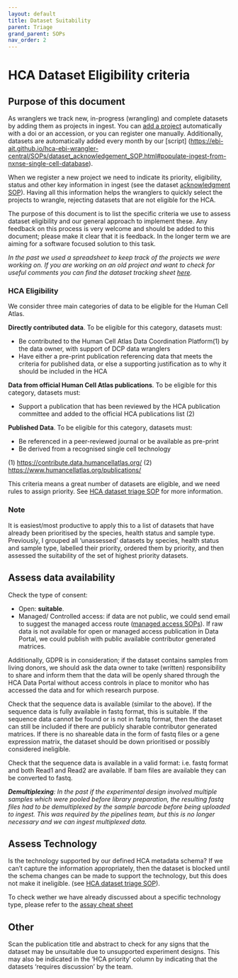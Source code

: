 ```yaml
---
layout: default
title: Dataset Suitability
parent: Triage
grand_parent: SOPs
nav_order: 2
---
```


# HCA Dataset Eligibility criteria 

## Purpose of this document
As wranglers we track new, in-progress (wrangling) and complete datasets by adding them as projects in ingest. You can [add a project](https://contribute.data.humancellatlas.org/projects/register/autofill) automatically with a doi or an accession, or you can register one manually.
Additionally, datasets are automatically added every month by our [script] (https://ebi-ait.github.io/hca-ebi-wrangler-central/SOPs/dataset_acknowledgement_SOP.html#populate-ingest-from-nxnse-single-cell-database).

When we register a new project we need to indicate its priority, eligibility, status and other key information in ingest (see the dataset [acknowledgment SOP](https://ebi-ait.github.io/hca-ebi-wrangler-central/SOPs/dataset_acknowledgement_SOP.html#manual-curation-after-addition)). Having all this information helps the wranglers to quickly select the projects to wrangle, rejecting datasets that are not eligible for the HCA.

The purpose of this document is to list the specific criteria we use to assess dataset eligibility and our general approach to implement these. Any feedback on this process is very welcome and should be added to this document; please make it clear that it is feedback. In the longer term we are aiming for a software focused solution to this task.

_In the past we used a spreadsheet to keep track of the projects we were working on. If you are working on an old project and want to check for useful comments you can find the dataset tracking sheet [here](https://docs.google.com/spreadsheets/d/1rm5NZQjE-9rZ2YmK_HwjW-LgvFTTLs7Q6MzHbhPftRE/edit#gid=0)._

### HCA Eligibility

We consider three main categories of data to be eligible for the Human Cell Atlas.

**Directly contributed data**. 
To be eligible for this category, datasets must:
- Be contributed to the Human Cell Atlas Data Coordination Platform(1) by the data owner, with support of DCP data wranglers
- Have either a pre-print publication referencing data that meets the criteria for published data, or else a supporting justification as to why it should be included in the HCA

**Data from official Human Cell Atlas publications**. 
To be eligible for this category, datasets must:
- Support a publication that has been reviewed by the HCA publication committee and added to the official HCA publications list (2)

**Published Data**. 
To be eligible for this category, datasets must:
- Be referenced in a peer-reviewed journal or be available as pre-print
- Be derived from a recognised single cell technology

(1)  https://contribute.data.humancellatlas.org/
(2)  https://www.humancellatlas.org/publications/

This criteria means a great number of datasets are eligible, and we need rules to assign priority. See [HCA dataset triage SOP](https://ebi-ait.github.io/hca-ebi-wrangler-central/SOPs/dataset_triage_SOP.html) for more information.


### Note

It is easiest/most productive to apply this to a list of datasets that have already been prioritised by the species, health status and sample type. Previously, I grouped all ‘unassessed’ datasets by species, health status and sample type, labelled their priority, ordered them by priority, and then assessed the suitability of the set of highest priority datasets.

## Assess data availability

Check the type of consent: 
- Open: **suitable**. 
- Managed/ Controlled access: if data are not public, we could send email to suggest the managed access route ([managed access SOPs](https://ebi-ait.github.io/hca-ebi-wrangler-central/SOPs/Managed_access/Managed_access.html)). If raw data is not available for open or managed access publication in Data Portal, we could publish with public available contributor generated matrices.

Additionally, GDPR is in consideration; if the dataset contains samples from living donors, we should ask the data owner to take (written) responsibility to share and inform them that the data will be openly shared through the HCA Data Portal without access controls in place to monitor who has accessed the data and for which research purpose.

Check that the sequence data is available (similar to the above). If the sequence data is fully available in fastq format, this is suitable. If the sequence data cannot be found or is not in fastq format, then the dataset can still be included if there are publicly sharable contributor generated matrices. If there is no shareable data in the form of fastq files or a gene expression matrix, the dataset should be down prioritised or possibly considered ineligible.

Check that the sequence data is available in a valid format: i.e. fastq format and both Read1 and Read2 are available. If bam files are available they can be converted to fastq.

_**Demultiplexing**: In the past if the experimental design involved multiple samples which were pooled before library preparation, the resulting fastq files had to be demultiplexed by the sample barcode before being uploaded to ingest. This was required by the pipelines team, but this is no longer necessary and we can ingest multiplexed data._

## Assess Technology

Is the technology supported by our defined HCA metadata schema? If we can’t capture the information appropriately, then the dataset is blocked until the schema changes can be made to support the technology, but this does not make it ineligible. (see [HCA dataset triage SOP](https://ebi-ait.github.io/hca-ebi-wrangler-central/SOPs/dataset_triage_SOP.html)).

To check wether we have already discussed about a specific technology type, please refer to the [assay cheat sheet](https://docs.google.com/spreadsheets/d/1H9i1BK-VOXtMgGVv8LJZZZ9rbTG4XCQTBRxErdqMvWk/edit#gid=0)

## Other

Scan the publication title and abstract to check for any signs that the dataset may be unsuitable due to unsupported experiment designs. This may also be indicated in the ‘HCA priority’ column by indicating that the datasets ‘requires discussion’ by the team.

